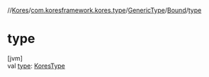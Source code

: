 //[Kores](../../../../index.md)/[com.koresframework.kores.type](../../index.md)/[GenericType](../index.md)/[Bound](index.md)/[type](type.md)

# type

[jvm]\
val [type](type.md): [KoresType](../../-kores-type/index.md)
